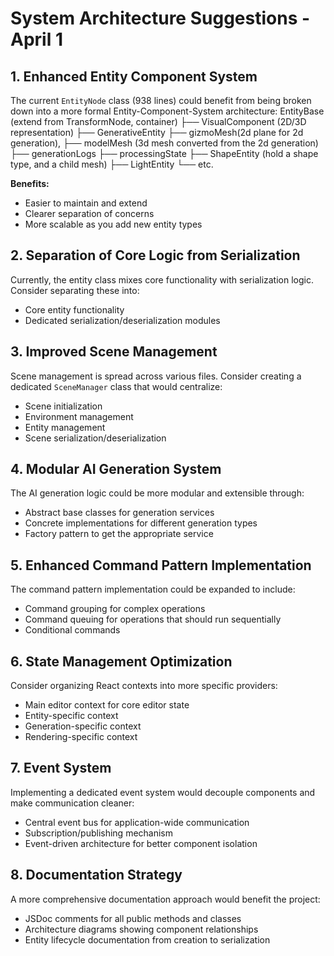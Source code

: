 # System Architecture Suggestions - April 1

## 1. Enhanced Entity Component System

The current `EntityNode` class (938 lines) could benefit from being broken down into a more formal Entity-Component-System architecture: 
EntityBase (extend from TransformNode, container)
├── VisualComponent (2D/3D representation)
├── GenerativeEntity 
    ├── gizmoMesh(2d plane for 2d generation), 
    ├── modelMesh (3d mesh converted from the 2d generation)
    ├── generationLogs
    ├── processingState
├── ShapeEntity (hold a shape type, and a child mesh)
├── LightEntity
└── etc.

**Benefits:**
- Easier to maintain and extend
- Clearer separation of concerns
- More scalable as you add new entity types

## 2. Separation of Core Logic from Serialization

Currently, the entity class mixes core functionality with serialization logic. Consider separating these into:
- Core entity functionality
- Dedicated serialization/deserialization modules

## 3. Improved Scene Management

Scene management is spread across various files. Consider creating a dedicated `SceneManager` class that would centralize:
- Scene initialization
- Environment management
- Entity management
- Scene serialization/deserialization

## 4. Modular AI Generation System

The AI generation logic could be more modular and extensible through:
- Abstract base classes for generation services
- Concrete implementations for different generation types
- Factory pattern to get the appropriate service

## 5. Enhanced Command Pattern Implementation

The command pattern implementation could be expanded to include:
- Command grouping for complex operations
- Command queuing for operations that should run sequentially
- Conditional commands

## 6. State Management Optimization

Consider organizing React contexts into more specific providers:
- Main editor context for core editor state
- Entity-specific context
- Generation-specific context
- Rendering-specific context

## 7. Event System

Implementing a dedicated event system would decouple components and make communication cleaner:
- Central event bus for application-wide communication
- Subscription/publishing mechanism
- Event-driven architecture for better component isolation

## 8. Documentation Strategy

A more comprehensive documentation approach would benefit the project:
- JSDoc comments for all public methods and classes
- Architecture diagrams showing component relationships
- Entity lifecycle documentation from creation to serialization